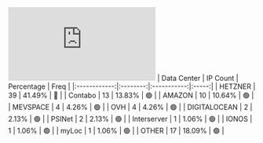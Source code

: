 ![Diagramm](https://github.com/obajay/StateSync-snapshots/blob/main/Projects/Source/1/README.md)
| Data Center | IP Count | Percentage | Freq |
|:------------:|:--------:|:-----------:|:-----:|
| HETZNER | 39 | 41.49% | 🔴 |
| Contabo | 13 | 13.83% | 🟢 |
| AMAZON | 10 | 10.64% | 🟢 |
| MEVSPACE | 4 | 4.26% | 🟢 |
| OVH | 4 | 4.26% | 🟢 |
| DIGITALOCEAN | 2 | 2.13% | 🟢 |
| PSINet | 2 | 2.13% | 🟢 |
| Interserver | 1 | 1.06% | 🟢 |
| IONOS | 1 | 1.06% | 🟢 |
| myLoc | 1 | 1.06% | 🟢 |
| OTHER | 17 | 18.09% | 🟢 |